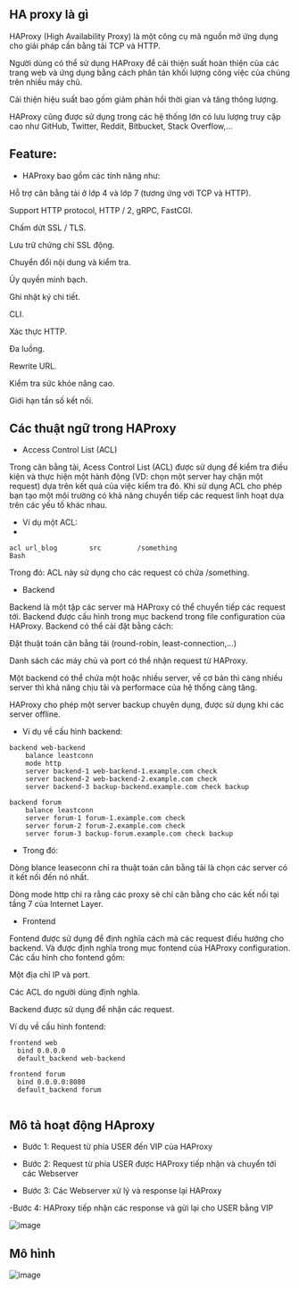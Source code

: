 ## HA proxy là gì

HAProxy (High Availability Proxy) là một công cụ mã nguồn mở ứng dụng cho giải pháp cần bằng tải TCP và HTTP. 

Người dùng có thể sử dụng HAProxy để cải thiện suất hoàn thiện của các trang web và ứng dụng bằng cách phân tán khối lượng công việc của chúng trên nhiều máy chủ. 

Cải thiện hiệu suất bao gồm giảm phản hồi thời gian và tăng thông lượng. 

HAProxy cũng được sử dụng trong các hệ thống lớn có lưu lượng truy cập cao như GitHub, Twitter, Reddit, Bitbucket, Stack Overflow,…


## Feature:

- HAProxy bao gồm các tính năng như:

Hỗ trợ cân bằng tải ở lớp 4 và lớp 7 (tương ứng với TCP và HTTP).

Support HTTP protocol, HTTP / 2, gRPC, FastCGI.

Chấm dứt SSL / TLS.

Lưu trữ chứng chỉ SSL động.

Chuyển đổi nội dung và kiểm tra.

Ủy quyền minh bạch.

Ghi nhật ký chi tiết.

CLI.

Xác thực HTTP.

Đa luồng.

Rewrite URL.

Kiểm tra sức khỏe nâng cao.

Giới hạn tần số kết nối.


## Các thuật ngữ trong HAProxy

- Access Control List (ACL)


Trong cân bằng tải, Acess Control List (ACL) được sử dụng để kiểm tra điều kiện và thực hiện một hành động (VD: chọn một server hay chặn một request) dựa trên kết quả của việc kiểm tra đó. Khi sử dụng ACL cho phép bạn tạo một môi trường có khả năng chuyển tiếp các request linh hoạt dựa trên các yếu tố khác nhau.

- Ví dụ một ACL:
- 
```
acl url_blog        src         /something
Bash
```

Trong đó: ACL này sử dụng cho các request có chứa /something.

- Backend


Backend là một tập các server mà HAProxy có thể chuyển tiếp các request tới. Backend được cấu hình trong mục backend trong file configuration của HAProxy. Backend có thể cài đặt bằng cách:

Đặt thuật toán cân bằng tải (round-robin, least-connection,…)

Danh sách các máy chủ và port có thể nhận request từ HAProxy.

Một backend có thể chứa một hoặc nhiều server, về cơ bản thì càng nhiều server thì khả năng chịu tải và performace của hệ thống càng tăng. 

HAProxy cho phép một server backup chuyên dụng, được sử dụng khi các server offline.


- Ví dụ về cấu hình backend:

```
backend web-backend
    balance leastconn
    mode http
    server backend-1 web-backend-1.example.com check
    server backend-2 web-backend-2.example.com check
    server backend-3 backup-backend.example.com check backup
    
backend forum
    balance leastconn
    server forum-1 forum-1.example.com check
    server forum-2 forum-2.example.com check
    server forum-3 backup-forum.example.com check backup
```

- Trong đó:


Dòng blance leaseconn chỉ ra thuật toán cân bằng tải là chọn các server có ít kết nối đến nó nhất.

Dòng mode http chỉ ra rằng các proxy sẽ chỉ cân bằng cho các kết nối tại tầng 7 của Internet Layer.


- Frontend


Fontend được sử dụng để định nghĩa cách mà các request điều hướng cho backend. Và được định nghĩa trong mục fontend của HAProxy configuration. Các cấu hình cho fontend gồm:


Một địa chỉ IP và port.

Các ACL do người dùng định nghĩa.

Backend được sử dụng để nhận các request.

Ví dụ về cấu hình fontend:


```
frontend web
  bind 0.0.0.0
  default_backend web-backend

frontend forum
  bind 0.0.0.0:8080
  default_backend forum
  
```


## Mô tả hoạt động HAproxy


- Bước 1: Request từ phía USER đến VIP của HAProxy

- Bước 2: Request từ phía USER được HAProxy tiếp nhận và chuyển tới các Webserver

- Bước 3: Các Webserver xử lý và response lại HAProxy

-Bước 4: HAProxy tiếp nhận các response và gửi lại cho USER bằng VIP

![image](https://user-images.githubusercontent.com/83824403/164873419-5b56ea38-119d-4ddc-940b-d1090dd1d613.png)


## Mô hình

![image](https://user-images.githubusercontent.com/83824403/164873424-3ed2861b-c1f3-4957-91b5-cb37c06ed8c9.png)

